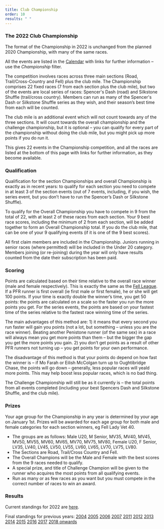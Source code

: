 ```yaml
---
title: Club Championship
order: 10
results: " "
---
```


### The 2022 Club Championship

The format of the Championship in 2022 is unchanged from the planned 2020 Championship, with many of the same races.

All the events are listed in the [Calendar](https://pfrac.chrishodgson.co.uk/calendar) with links for further information – use the _Championship_ filter.

The competition involves races across three main sections (Road, Trail/Cross-Country and Fell) plus the club mile. The Championship comprises 22 fixed races (7 from each section plus the club mile), but two of the events are local series of races: Spencer's Dash (road) and Silkstone Shuffle (trail/cross country). Members can run as many of the Spencer's Dash or Silkstone Shuffle series as they wish, and their season’s best time from each will be counted.

The club mile is an additional event which will not count towards any of the three sections. It will count towards the overall championship and the challenge championship, but it is optional – you can qualify for every part of the championship without doing the club mile, but you might pick up more points if you do run it.

This gives 22 events in the Championship competition, and all the races are listed at the bottom of this page with links for further information, as they become available.

### Qualification

Qualification for the section Championships and overall Championship is exactly as in recent years: to qualify for each section you need to compete in at least 3 of the section events (out of 7 events, including, if you wish, the series event, but you don’t have to run the Spencer’s Dash or Silkstone Shuffle).

To qualify for the Overall Championship you have to compete in 9 from the total of 22, with at least 2 of these races from each section. Your 9 best race scores, including the minimum of 2 from each section, will be added together to form an Overall Championship total. If you do the club mile, that can be one of your 9 qualifying events (if it is one of the 9 best scores).

All first claim members are included in the Championship. Juniors running in senior races (where permitted) will be included in the Under 20 category. Members joining (or re-joining) during the year will only have results counted from the date their subscription has been paid.

### Scoring

Points are calculated based on their time relative to the overall race winner (male and female respectively). This is exactly the same as the [Fell League](http://pfrac.co.uk/club-competitions/fell-league/). If a PFR runner is first overall (ie first male or first female), he or she will get 100 points. If your time is exactly double the winner’s time, you get 50 points: the points are calculated on a scale so the faster you run the more points you get. For the series events, the points are based on your fastest time of the series relative to the fastest race winning time of the series.

The main advantages of this method are: 1) it means that every second you run faster will gain you points (not a lot, but something – unless you are the race winner). Beating another Penistone runner (of the same sex) in a race will always mean you get more points than them – but the bigger the gap you get the more points you gain. 2) you don’t get points as a result of other PFR runners not turning up – you get points for your own performance.

The disadvantage of this method is that your points do depend on how fast the winner is – if Mo Farah or Eilish McColgan turn up to Oughtibridge Chase, the points will go down – generally, less popular races will yeald more points. This may help boost less popular races, which is no bad thing.

The Challenge Championship will still be as it currently is – the total points from all events completed (including your best Spencers Dash and Silkstone Shuffle, and the club mile).

### Prizes

Your age group for the Championship in any year is determined by your age on January 1st. Prizes will be awarded for each age group for both male and female categories for each section winners, eg Fell Lady Vet 40.

- The groups are as follows: Male U20, M Senior, MV35, MV40, MV45, MV50, MV55, MV60, MV65, MV70, MV75, MV80, Female U20, F Senior, LV35, LV40, LV45, LV50, LV55, LV60, LV65, LV70, LV75, LV80.
- The Sections are Road, Trail/Cross Country and Fell.
- The Overall Champions will be the Male and Female with the best scores from the 9 races needed to qualify.
- A special prize, and title of Challenge Champion will be given to the runner who acquires the most points from all qualifying events.
- Run as many or as few races as you want but you must compete in the correct number of races to win an award.

### Results

Current standings for 2022 are [here](http://results.pfrac.co.uk/http://results.pfrac.co.uk/Championship2022/Challenge.html).

Final standings for previous years:
[2004](http://pfrac.co.uk/wp-content/uploads/2015/11/Championship-2004-Results.xlsx)
[2005](http://pfrac.co.uk/wp-content/uploads/2015/11/Championship-2005-Results.xlsx)
[2006](http://pfrac.co.uk/wp-content/uploads/2015/11/Championship-2006-Results.xlsx)
[2007](http://pfrac.co.uk/wp-content/uploads/2015/11/Championship-2007-Results.xlsx)
[2011](http://pfrac.co.uk/wp-content/uploads/2015/11/Championship-2011-Results.pdf)
[2012](http://pfrac.co.uk/wp-content/uploads/2015/11/Championship-2012-Results.pdf)
[2013](http://pfrac.co.uk/docs/champs/PFR%20championship%202013%20Final%20Results.pdf)
[2014](http://pfrac.co.uk/wp-content/uploads/2014/12/PFR-championship-2014-final.pdf)
[2015](http://pfrac.co.uk/wp-content/uploads/2015/12/Championship-2015-Final-Results.pdf)
[2016](http://pfrac.co.uk/wp-content/uploads/2016/12/Championship-2016-Results.pdf)
[2017](http://pfrac.co.uk/wp-content/uploads/2017/12/Championship-2017-Results.pdf)
[2018 onwards](http://results.pfrac.co.uk)